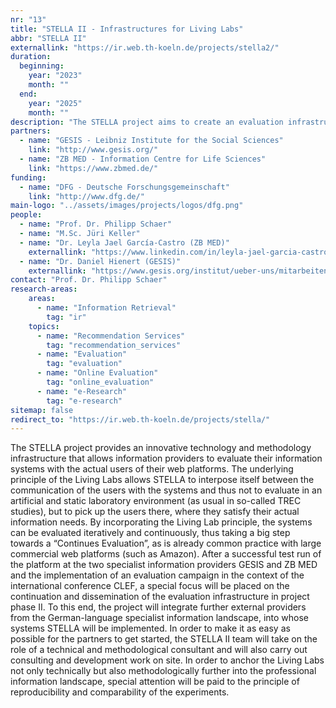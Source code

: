 ```yaml
---
nr: "13"
title: "STELLA II - Infrastructures for Living Labs"
abbr: "STELLA II"
externallink: "https://ir.web.th-koeln.de/projects/stella2/"
duration:
  beginning: 
    year: "2023"
    month: ""
  end: 
    year: "2025"
    month: ""
description: "The STELLA project aims to create an evaluation infrastructure that allows to evaluate search and recommendation services within productive web-based search systems with real users. STELLA provides an integrated e-Research environment that allows researchers in the field of information retrieval and recommendation services to conduct studies with real users in real environments. The experimental set-ups differ considerably from classical TREC studies, which can only be carried out offline, or also from user studies, which only allow laboratory experiments, and thus enable researchers to use an evaluation method that was previously reserved only for industrial research or the operators of large online platforms."
partners:
  - name: "GESIS - Leibniz Institute for the Social Sciences"
    link: "http://www.gesis.org/"
  - name: "ZB MED - Information Centre for Life Sciences"
    link: "https://www.zbmed.de/"
funding:
  - name: "DFG - Deutsche Forschungsgemeinschaft"
    link: "http://www.dfg.de/"
main-logo: "../assets/images/projects/logos/dfg.png"
people:
  - name: "Prof. Dr. Philipp Schaer"
  - name: "M.Sc. Jüri Keller"
  - name: "Dr. Leyla Jael García-Castro (ZB MED)"
    externallink: "https://www.linkedin.com/in/leyla-jael-garcia-castro-85384a17/"
  - name: "Dr. Daniel Hienert (GESIS)"
    externallink: "https://www.gesis.org/institut/ueber-uns/mitarbeitendenverzeichnis/person/daniel.hienert"
contact: "Prof. Dr. Philipp Schaer"
research-areas:
    areas:
      - name: "Information Retrieval"
        tag: "ir"
    topics:
      - name: "Recommendation Services"
        tag: "recommendation_services"
      - name: "Evaluation"
        tag: "evaluation"
      - name: "Online Evaluation"
        tag: "online_evaluation"
      - name: "e-Research"
        tag: "e-research"
sitemap: false
redirect_to: "https://ir.web.th-koeln.de/projects/stella/"
---
```

The STELLA project provides an innovative technology and methodology infrastructure that allows information providers to evaluate their information systems with the actual users of their web platforms. The underlying principle of the Living Labs allows STELLA to interpose itself between the communication of the users with the systems and thus not to evaluate in an artificial and static laboratory environment (as usual in so-called TREC studies), but to pick up the users there, where they satisfy their actual information needs. By incorporating the Living Lab principle, the systems can be evaluated iteratively and continuously, thus taking a big step towards a “Continues Evaluation”, as is already common practice with large commercial web platforms (such as Amazon). After a successful test run of the platform at the two specialist information providers GESIS and ZB MED and the implementation of an evaluation campaign in the context of the international conference CLEF, a special focus will be placed on the continuation and dissemination of the evaluation infrastructure in project phase II. To this end, the project will integrate further external providers from the German-language specialist information landscape, into whose systems STELLA will be implemented. In order to make it as easy as possible for the partners to get started, the STELLA II team will take on the role of a technical and methodological consultant and will also carry out consulting and development work on site. In order to anchor the Living Labs not only technically but also methodologically further into the professional information landscape, special attention will be paid to the principle of reproducibility and comparability of the experiments.